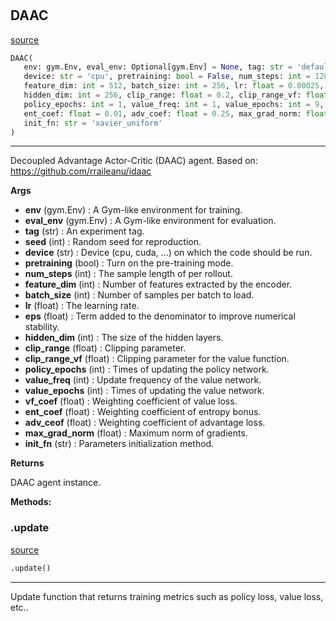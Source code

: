#


## DAAC
[source](https://github.com/RLE-Foundation/rllte/blob/main/rllte/agent/daac.py/#L43)
```python 
DAAC(
   env: gym.Env, eval_env: Optional[gym.Env] = None, tag: str = 'default', seed: int = 1,
   device: str = 'cpu', pretraining: bool = False, num_steps: int = 128,
   feature_dim: int = 512, batch_size: int = 256, lr: float = 0.00025, eps: float = 1e-05,
   hidden_dim: int = 256, clip_range: float = 0.2, clip_range_vf: float = 0.2,
   policy_epochs: int = 1, value_freq: int = 1, value_epochs: int = 9, vf_coef: float = 0.5,
   ent_coef: float = 0.01, adv_coef: float = 0.25, max_grad_norm: float = 0.5,
   init_fn: str = 'xavier_uniform'
)
```


---
Decoupled Advantage Actor-Critic (DAAC) agent.
Based on: https://github.com/rraileanu/idaac


**Args**

* **env** (gym.Env) : A Gym-like environment for training.
* **eval_env** (gym.Env) : A Gym-like environment for evaluation.
* **tag** (str) : An experiment tag.
* **seed** (int) : Random seed for reproduction.
* **device** (str) : Device (cpu, cuda, ...) on which the code should be run.
* **pretraining** (bool) : Turn on the pre-training mode.
* **num_steps** (int) : The sample length of per rollout.
* **feature_dim** (int) : Number of features extracted by the encoder.
* **batch_size** (int) : Number of samples per batch to load.
* **lr** (float) : The learning rate.
* **eps** (float) : Term added to the denominator to improve numerical stability.
* **hidden_dim** (int) : The size of the hidden layers.
* **clip_range** (float) : Clipping parameter.
* **clip_range_vf** (float) : Clipping parameter for the value function.
* **policy_epochs** (int) : Times of updating the policy network.
* **value_freq** (int) : Update frequency of the value network.
* **value_epochs** (int) : Times of updating the value network.
* **vf_coef** (float) : Weighting coefficient of value loss.
* **ent_coef** (float) : Weighting coefficient of entropy bonus.
* **adv_ceof** (float) : Weighting coefficient of advantage loss.
* **max_grad_norm** (float) : Maximum norm of gradients.
* **init_fn** (str) : Parameters initialization method.



**Returns**

DAAC agent instance.


**Methods:**


### .update
[source](https://github.com/RLE-Foundation/rllte/blob/main/rllte/agent/daac.py/#L171)
```python
.update()
```

---
Update function that returns training metrics such as policy loss, value loss, etc..
